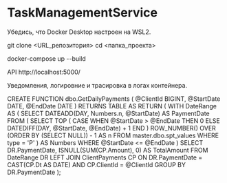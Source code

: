 # TaskManagementService
Убедись, что Docker Desktop настроен на WSL2.

git clone <URL_репозитория>
cd <папка_проекта>

docker-compose up --build

API http://localhost:5000/

Уведомления, логировние и трасировка в логах контейнера.


CREATE FUNCTION dbo.GetDailyPayments
(
    @ClientId BIGINT,
    @StartDate DATE,
    @EndDate DATE
)
RETURNS TABLE
AS
RETURN
(
    WITH DateRange AS (
        SELECT 
            DATEADD(DAY, Numbers.n, @StartDate) AS PaymentDate
        FROM (
            SELECT TOP (
                CASE 
                    WHEN @StartDate > @EndDate THEN 0 
                    ELSE DATEDIFF(DAY, @StartDate, @EndDate) + 1 
                END
            )
                ROW_NUMBER() OVER (ORDER BY (SELECT NULL)) - 1 AS n
            FROM 
                master.dbo.spt_values
            WHERE 
                type = 'P'
        ) AS Numbers
        WHERE 
            @StartDate <= @EndDate
    )
    SELECT 
        DR.PaymentDate,
        ISNULL(SUM(CP.Amount), 0) AS TotalAmount
    FROM 
        DateRange DR
        LEFT JOIN ClientPayments CP 
            ON DR.PaymentDate = CAST(CP.Dt AS DATE) 
            AND CP.ClientId = @ClientId
    GROUP BY 
        DR.PaymentDate
);
